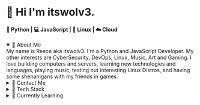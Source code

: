 # 👋 Hi I'm itswolv3.
#### 🐍 Python | 💻 JavaScript | 🐧 Linux  | ☁️ Cloud

<details open>
<summary> 🙇 About Me </summary>
My name is Reece aka itswolv3. I'm a Python and JavaScript Developer. My other interests are CyberSecurity, DevOps, Linux, Music, Art and Gaming. I love building computers and servers, learning new technologies and languages, playing music, testing out interesting Linux Distros, and having some shenanigans with my friends in games.
</details>

<details>
<summary>📱 Contact Me</summary>
You can contact me via the following:

- 🐦 [Twitter](https://twitter.com/itswolv3)
- 👥 [Linkedin](https://www.linkedin.com/in/reece-russell-a4146a20b/)
- ✉️ [Email](rerussell@protonmail.com)
</details>

<details>
<summary> 🧰 Tech Stack</summary>
<br>
🐍 Python
<br>
<ul>
<li>CLI Applications</li>
<li>Automation</li>
<li>Web Scraping - BS4 & Selenium</li>
<li>Flask</li>
<li>FastAPI</li>
</ul>

💻 Web Dev | JS
<br>
<ul>
<li>TypeScrip</li>
<li>React & NextJS</li>
<li>NodeJS</li>
<li>Bootstrap</li>
</ul>

🔨 Others
<br>
<ul>
<li>🐋 Docker</li>
</ul>
</details>

<details>
<summary>🏫 Currently Learning</summary>
I'm always leaning things to better myself and my skills.
<br>
<br>
<ul>
<li>☁️ AWS SAA</li>
<li>🌐 CompTIA N+</li>
<li>🦀 Rust</li>
<li>🐹 Golang</li>
</ul>
</details>

<!---
itswolv3/itswolv3 is a ✨ special ✨ repository because its `README.md` (this file) appears on your GitHub profile.
You can click the Preview link to take a look at your changes.
--->
